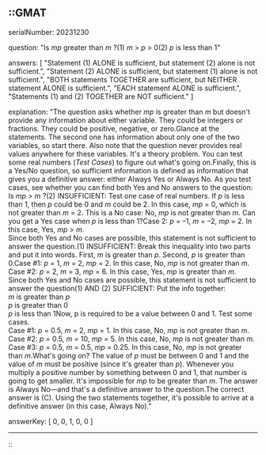 ::GMAT
---


serialNumber: 20231230

question: "Is <i>mp</i> greater than <i>m</i> ?(1) <i>m</i> &gt; <i>p</i> &gt; 0(2) <i>p</i> is less than 1"

answers: [
  "Statement (1) ALONE is sufficient, but statement (2) alone is not sufficient.",
  "Statement (2) ALONE is sufficient, but statement (1) alone is not sufficient.",
  "BOTH statements TOGETHER are sufficient, but NEITHER statement ALONE is sufficient.",
  "EACH statement ALONE is sufficient.",
  "Statements (1) and (2) TOGETHER are NOT sufficient."
]

explanation: "The question asks whether <i>mp</i> is greater than <i>m</i> but doesn't provide any information about either variable. They could be integers or fractions. They could be positive, negative, or zero.Glance at the statements. The second one has information about only one of the two variables, so start there. Also note that the question never provides real values anywhere for these variables. It's a theory problem. You can test some real numbers (<i>Test Cases</i>) to figure out what's going on.Finally, this is a Yes/No question, so sufficient information is defined as information that gives you a definitive answer: either Always Yes or Always No. As you test cases, see whether you can find both Yes and No answers to the question: Is <i>mp</i> &gt; <i>m</i> ?(2) INSUFFICIENT: Test one case of real numbers. If <i>p</i> is less than 1, then <i>p</i> could be 0 and <i>m</i> could be 2. In this case, <i>mp</i> = 0, which is not greater than <i>m</i> = 2. This is a No case: No, <i>mp</i> is not greater than <i>m</i>. Can you get a Yes case when <i>p</i> is less than 1?Case 2: <i>p</i> = –1, <i>m</i> = –2, <i>mp</i> = 2. In this case, Yes, <i>mp</i> &gt; <i>m</i>. <br>Since both Yes and No cases are possible, this statement is not sufficient to answer the question.(1) INSUFFICIENT: Break this inequality into two parts and put it into words. First, <i>m</i> is greater than <i>p</i>. Second, <i>p</i> is greater than 0.Case #1: <i>p</i> = 1, <i>m</i> = 2, <i>mp</i> = 2. In this case, No, <i>mp</i> is not greater than <i>m</i>.<br>Case #2: <i>p</i> = 2, <i>m</i> = 3, <i>mp</i> = 6. In this case, Yes, <i>mp</i> is greater than <i>m</i>.<br>Since both Yes and No cases are possible, this statement is not sufficient to answer the question(1) AND (2) SUFFICIENT: Put the info together:<br><i>m</i> is greater than <i>p</i><br><i>p</i> is greater than 0<br><i>p</i> is less than 1Now, p is required to be a value between 0 and 1. Test some cases.<br>Case #1: <i>p</i> = 0.5, <i>m</i> = 2, <i>mp</i> = 1. In this case, No, <i>mp</i> is not greater than <i>m</i>.<br>Case #2: <i>p</i> = 0.5, <i>m</i> = 10, <i>mp</i> = 5. In this case, No, <i>mp</i> is not greater than <i>m</i>.<br>Case #3: <i>p</i> = 0.5, <i>m</i> = 0.5, <i>mp</i> = 0.25. In this case, No, <i>mp</i> is not greater than <i>m</i>.What's going on? The value of <i>p</i> must be between 0 and 1 and the value of <i>m</i> must be positive (since it's greater than <i>p</i>). Whenever you multiply a positive number by something between 0 and 1, that number is going to get smaller. It's impossible for <i>mp</i> to be greater than <i>m</i>. The answer is Always No—and that's a definitive answer to the question.The correct answer is (C). Using the two statements together, it's possible to arrive at a definitive answer (in this case, Always No)."

answerKey: [
  0, 
  0, 
  1, 
  0, 
  0
]



---
::
